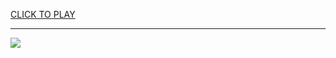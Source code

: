 
<a href="https://premium76.site?title=unblocked_games_flash&ref=13M">CLICK TO PLAY</a></h3>
<hr>

<a href="https://premium76.site?title=unblocked_games_flash&ref=13M"><img src="https://clearcache.store/games.png"></a>


